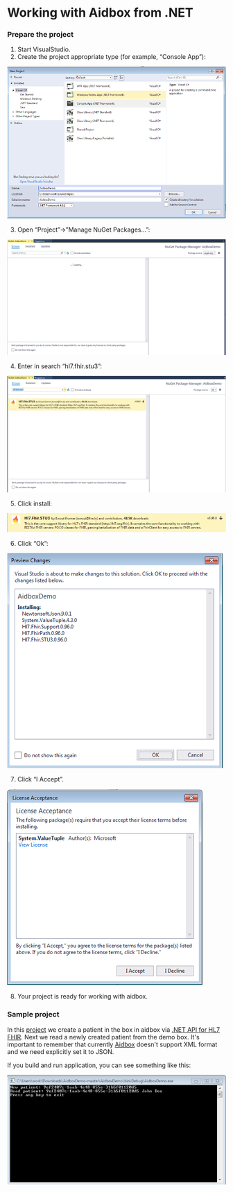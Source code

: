 # Working with Aidbox from .NET

### Prepare the project

1. Start VisualStudio.
2. Create the project appropriate type \(for example, “Console App”\):

![](../../.gitbook/assets/1.PNG)

3. Open “Project”-&gt;”Manage NuGet Packages…”:

![](../../.gitbook/assets/2.PNG)

4. Enter in search “hl7.fhir.stu3”:

![](../../.gitbook/assets/3.PNG)

5. Click install:

![](../../.gitbook/assets/4.PNG)

6. Click “Ok”:

![](../../.gitbook/assets/5.PNG)

7. Click “I Accept”.

![](../../.gitbook/assets/6.PNG)

8. Your project is ready for working with aidbox.

### Sample project

In this [project](https://github.com/Aidbox/AidboxDemo) we create a patient in the box in aidbox via [.NET API for HL7 FHIR](https://github.com/ewoutkramer/fhir-net-api). Next we read a newly created patient from the demo box. It's important to remember that currently [Aidbox](https://www.health-samurai.io/aidbox) doesn't support XML format and we need explicitly set it to JSON.

If you build and run application, you can see something like this:  


![](../../.gitbook/assets/7.PNG)


